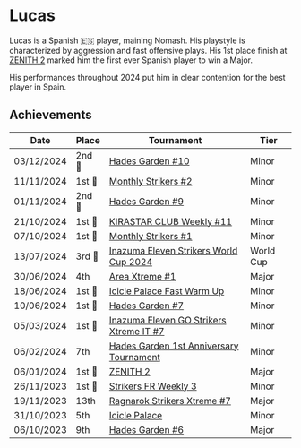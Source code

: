 # Lucas

Lucas is a Spanish :es: player, maining Nomash. 
His playstyle is characterized by aggression and fast offensive plays.
His 1st place finish at [ZENITH 2](../../tournaments/misc/zenith2.md) marked him the first ever
Spanish player to win a Major. 

His performances throughout 2024 put him in clear contention for the best player in Spain.

## Achievements

|Date|Place|Tournament|Tier|
|-|-|-|-|
| 03/12/2024 |2nd :2nd_place_medal:| [Hades Garden #10](../../tournaments/hg/hg10.md) | Minor |
| 11/11/2024 |1st :1st_place_medal:| [Monthly Strikers #2](../../tournaments/monthly/monthly2.md) | Minor |
| 01/11/2024 |2nd :2nd_place_medal:| [Hades Garden #9](../../tournaments/hg/hg9.md) | Minor |
| 21/10/2024 |1st :1st_place_medal:| [KIRASTAR CLUB Weekly #11](../../tournaments/kirastar/kirastar11.md) | Minor |
| 07/10/2024 |1st :1st_place_medal:| [Monthly Strikers #1](../../tournaments/misc/monthly1.md) | Minor |
| 13/07/2024 |3rd :3rd_place_medal:| [Inazuma Eleven Strikers World Cup 2024](../../tournaments/worldcup24.md) | World Cup |
| 30/06/2024 | 4th | [Area Xtreme #1](../../tournaments/area/areax1.md) | Major |
| 18/06/2024 |1st :1st_place_medal:| [Icicle Palace Fast Warm Up](../../tournaments/icicle/iciclewarmup.md) | Minor |
| 10/06/2024 |1st :1st_place_medal:| [Hades Garden #7](../../tournaments/hg/hg7.md) | Minor |
| 05/03/2024 |1st :1st_place_medal:| [Inazuma Eleven GO Strikers Xtreme IT #7](../../tournaments/italia/it7.md) | Minor |
| 06/02/2024 | 7th | [Hades Garden 1st Anniversary Tournament](../../tournaments/hg/hganni.md) | Minor |
| 06/01/2024 |1st :1st_place_medal: | [ZENITH 2](../../tournaments/misc/zenith2.md) | Major |
| 26/11/2023 |1st :1st_place_medal:| [Strikers FR Weekly 3](../../tournaments/weeklies/weekly3.md) | Minor |
| 19/11/2023 | 13th | [Ragnarok Strikers Xtreme #7](../../tournaments/ragna/ragnax7.md) | Major |
| 31/10/2023 | 5th | [Icicle Palace](../../tournaments/misc/icicle.md) | Minor |
| 06/10/2023 | 9th | [Hades Garden #6](../../tournaments/hg/hg6.md) | Major |
